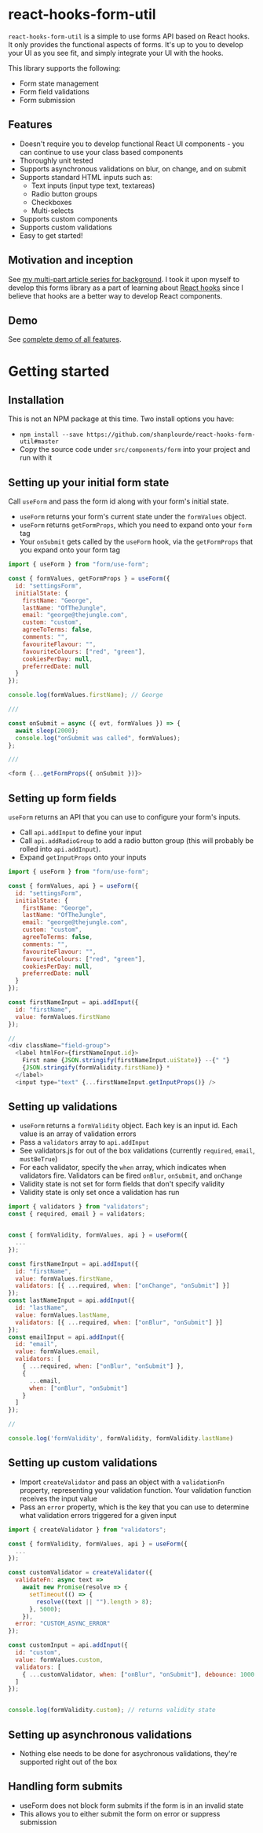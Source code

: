 # react-hooks-form-util

`react-hooks-form-util` is a simple to use forms API based on React hooks. It only provides the functional aspects of forms. It's up to you to develop your UI as you see fit, and simply integrate your UI with the hooks.

This library supports the following:

- Form state management
- Form field validations
- Form submission

## Features

- Doesn't require you to develop functional React UI components - you can continue to use your class based components
- Thoroughly unit tested
- Supports asynchronous validations on blur, on change, and on submit
- Supports standard HTML inputs such as:
  - Text inputs (input type text, textareas)
  - Radio button groups
  - Checkboxes
  - Multi-selects
- Supports custom components
- Supports custom validations
- Easy to get started!

## Motivation and inception

See [my multi-part article series for background](https://medium.com/@shanplourde/react-hooks-designing-a-simple-forms-api-part-1-307b04bc6007). I took it upon myself to develop this forms library as a part of learning about [React hooks](https://reactjs.org/docs/hooks-intro.html) since I believe that hooks are a better way to develop React components.

## Demo

See [complete demo of all features](https://codesandbox.io/s/9lr6r8z8yw).

# Getting started

## Installation

This is not an NPM package at this time. Two install options you have:

- `npm install --save https://github.com/shanplourde/react-hooks-form-util#master`
- Copy the source code under `src/components/form` into your project and run with it

## Setting up your initial form state

Call `useForm` and pass the form id along with your form's initial state.

- `useForm` returns your form's current state under the `formValues` object.
- `useForm` returns `getFormProps`, which you need to expand onto your `form` tag
- Your `onSubmit` gets called by the `useForm` hook,
  via the `getFormProps` that you expand onto your form tag

```javascript
import { useForm } from "form/use-form";

const { formValues, getFormProps } = useForm({
  id: "settingsForm",
  initialState: {
    firstName: "George",
    lastName: "OfTheJungle",
    email: "george@thejungle.com",
    custom: "custom",
    agreeToTerms: false,
    comments: "",
    favouriteFlavour: "",
    favouriteColours: ["red", "green"],
    cookiesPerDay: null,
    preferredDate: null
  }
});

console.log(formValues.firstName); // George

///

const onSubmit = async ({ evt, formValues }) => {
  await sleep(2000);
  console.log("onSubmit was called", formValues);
};

///

<form {...getFormProps({ onSubmit })}>

```

## Setting up form fields

`useForm` returns an API that you can use to configure your form's inputs.

- Call `api.addInput` to define your input
- Call `api.addRadioGroup` to add a radio button group (this will probably be rolled into `api.addInput`).
- Expand `getInputProps` onto your inputs

```javascript
import { useForm } from "form/use-form";

const { formValues, api } = useForm({
  id: "settingsForm",
  initialState: {
    firstName: "George",
    lastName: "OfTheJungle",
    email: "george@thejungle.com",
    custom: "custom",
    agreeToTerms: false,
    comments: "",
    favouriteFlavour: "",
    favouriteColours: ["red", "green"],
    cookiesPerDay: null,
    preferredDate: null
  }
});

const firstNameInput = api.addInput({
  id: "firstName",
  value: formValues.firstName
});

//
<div className="field-group">
  <label htmlFor={firstNameInput.id}>
    First name {JSON.stringify(firstNameInput.uiState)} --{" "}
    {JSON.stringify(formValidity.firstName)} *
  </label>
  <input type="text" {...firstNameInput.getInputProps()} />


```

## Setting up validations

- `useForm` returns a `formValidity` object. Each
  key is an input id. Each value is an array of
  validation errors
- Pass a `validators` array to `api.addInput`
- See validators.js for out of the box validations
  (currently `required`, `email`, `mustBeTrue`)
- For each validator, specify the `when` array, which
  indicates when validators fire. Validators
  can be fired `onBlur`, `onSubmit`, and `onChange`
- Validity state is not set for form fields that
  don't specify validity
- Validity state is only set once a validation
  has run

```javascript
import { validators } from "validators";
const { required, email } = validators;


const { formValidity, formValues, api } = useForm({
  ...
});

const firstNameInput = api.addInput({
  id: "firstName",
  value: formValues.firstName,
  validators: [{ ...required, when: ["onChange", "onSubmit"] }]
});
const lastNameInput = api.addInput({
  id: "lastName",
  value: formValues.lastName,
  validators: [{ ...required, when: ["onBlur", "onSubmit"] }]
});
const emailInput = api.addInput({
  id: "email",
  value: formValues.email,
  validators: [
    { ...required, when: ["onBlur", "onSubmit"] },
    {
      ...email,
      when: ["onBlur", "onSubmit"]
    }
  ]
});

//

console.log('formValidity', formValidity, formValidity.lastName)
```

## Setting up custom validations

- Import `createValidator` and pass an object with a
  `validationFn` property, representing your validation function.
  Your validation function receives the input value
- Pass an `error` property, which is the key
  that you can use to determine what validation errors
  triggered for a given input

```javascript
import { createValidator } from "validators";

const { formValidity, formValues, api } = useForm({
  ...
});

const customValidator = createValidator({
  validateFn: async text =>
    await new Promise(resolve => {
      setTimeout(() => {
        resolve((text || "").length > 8);
      }, 5000);
    }),
  error: "CUSTOM_ASYNC_ERROR"
});

const customInput = api.addInput({
  id: "custom",
  value: formValues.custom,
  validators: [
    { ...customValidator, when: ["onBlur", "onSubmit"], debounce: 1000 }
  ]
});


console.log(formValidity.custom); // returns validity state

```

## Setting up asynchronous validations

- Nothing else needs to be done for asychronous validations, they're
  supported right out of the box

## Handling form submits

- useForm does not block form submits if the form is
  in an invalid state
- This allows you to either submit the form on error
  or suppress submission
